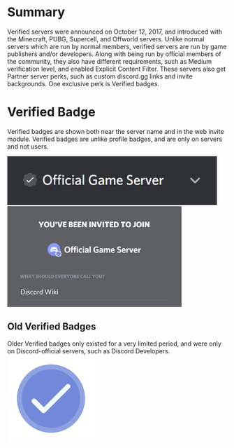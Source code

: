 <!-- TITLE: Verified Servers -->
<!-- SUBTITLE: A description of Discord's Verified servers. -->

# Summary
Verified servers were announced on October 12, 2017, and introduced with the Minecraft, PUBG, Supercell, and Offworld servers. Unlike normal servers which are run by normal members, verified servers are run by game publishers and/or developers. Along with being run by official members of the community, they also have different requirements, such as Medium verification level, and enabled Explicit Content Filter. These servers also get Partner server perks, such as custom discord.gg links and invite backgrounds. One exclusive perk is Verified badges.

# Verified Badge
Verified badges are shown both near the server name and in the web invite module. Verified badges are unlike profile badges, and are only on servers and not users. 

![Verified badge on Server Name](/uploads/8-rg-7-vfm.png "Verified Badge on Server Name")
![Verified Badge on invite module](/uploads/avak-0-xo.png "Verified Badge on invite module")

## Old Verified Badges
Older Verified badges only existed for a very limited period, and were only on Discord-official servers, such as Discord Developers. 
![Old Verified Badge](/uploads/verifiedserver.png "Old Verified Badge")